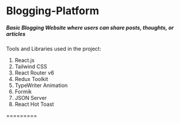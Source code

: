 
# Blogging-Platform
##### Basic Blogging Website where users can share posts, thoughts, or articles 

Tools and Libraries used in the project:

1. React.js  
2. Tailwind CSS  
3. React Router v6  
4. Redux Toolkit  
5. TypeWriter Animation  
6. Formik  
7. JSON Server  
8. React Hot Toast  

=========
